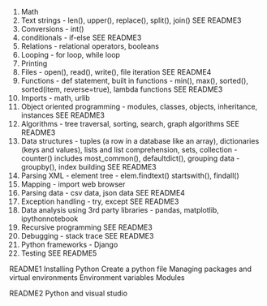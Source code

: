 1. Math
2. Text strings - len(), upper(), replace(), split(), join() SEE README3
3. Conversions - int()
4. conditionals - if-else SEE README3
5. Relations - relational operators, booleans
6. Looping - for loop, while loop
7. Printing
8. Files - open(), read(), write(), file iteration SEE README4
9. Functions - def statement, built in functions - min(), max(), sorted(), sorted(item, reverse=true), lambda functions SEE README3
10. Imports - math, urlib
11. Object oriented programming - modules, classes, objects, inheritance, instances SEE README3
12. Algorithms - tree traversal, sorting, search, graph algorithms SEE README3
13. Data structures - tuples (a row in a database like an array), dictionaries (keys and values), lists and list comprehension, sets, collection - counter() includes most_common(), defaultdict(), grouping data - groupby(), index building SEE README3
14. Parsing XML - element tree - elem.findtext() startswith(), findall()
15. Mapping - import web browser
16. Parsing data - csv data, json data SEE README4
17. Exception handling - try, except SEE README3
18. Data analysis using 3rd party libraries - pandas, matplotlib, ipythonnotebook
19. Recursive programming SEE README3
20. Debugging - stack trace SEE README3
21. Python frameworks - Django
22. Testing SEE README5

README1
Installing Python
Create a python file
Managing packages and virtual environments
Environment variables
Modules

README2
Python and visual studio

